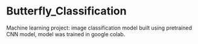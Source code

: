 # Butterfly_Classification
Machine learning project: image classification model built using pretrained CNN model, model was trained in google colab.
